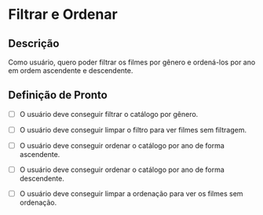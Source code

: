 # Filtrar e Ordenar

## Descrição

Como usuário, quero poder filtrar os filmes por gênero e ordená-los por ano em ordem ascendente e descendente.

## Definição de Pronto

- [ ] O usuário deve conseguir filtrar o catálogo por gênero.

- [ ] O usuário deve conseguir limpar o filtro para ver filmes sem filtragem.

- [ ] O usuário deve conseguir ordenar o catálogo por ano de forma ascendente.

- [ ] O usuário deve conseguir ordenar o catálogo por ano de forma descendente.

- [ ] O usuário deve conseguir limpar a ordenação para ver os filmes sem ordenação.
